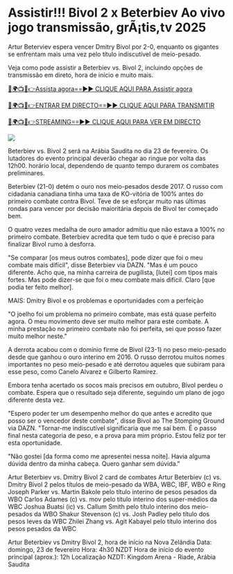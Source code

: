 # Assistir!!! Bivol 2 x Beterbiev Ao vivo jogo transmissão, grÃ¡tis,tv 2025 #

Artur Beterviev espera vencer Dmitry Bivol por 2-0, enquanto os gigantes se enfrentam mais uma vez pelo título indiscutível de meio-pesado.

Veja como pode assistir a Beterbiev vs. Bivol 2, incluindo opções de transmissão em direto, hora de início e muito mais.

[🔴🌍📺📱👉Assista agora==►► CLIQUE AQUI PARA Assistir agora](https://t.co/ek0bR5EwtU)

[🔴🌍📺📱👉ENTRAR EM DIRECTO==►► CLIQUE AQUI PARA TRANSMITIR](https://t.co/ek0bR5EwtU)

[🔴🌍📺📱👉STREAMING==►► CLIQUE AQUI PARA VER EM DIRECTO](https://t.co/ek0bR5EwtU)

<a href="https://t.co/ek0bR5EwtU" rel="nofollow" data-target="animated-image.originalLink"><img src="https://camo.githubusercontent.com/1be82823e85778f8a57db5ea2a2e46822e8721e5be32dc31a466a7df3bb16d49/68747470733a2f2f636c6173736963616c7363686f6f6c6f6662616c6c65746c692e636f6d2f6e686b2f72676273727465672e676966" data-canonical-src="https://classicalschoolofballetli.com/nhk/rgbsrteg.gif" style="max-width: 100%; display: inline-block;" data-target="animated-image.originalImage"></a>

Beterbiev vs. Bivol 2 será na Arábia Saudita no dia 23 de fevereiro. Os lutadores do evento principal deverão chegar ao ringue por volta das 12h00. horário local, dependendo de quanto tempo durarem os combates preliminares.

Beterbiev (21-0) detém o ouro nos meio-pesados ​​desde 2017. O russo com cidadania canadiana tinha uma taxa de KO-vitória de 100% antes do primeiro combate contra Bivol. Teve de se esforçar muito nas últimas rondas para vencer por decisão maioritária depois de Bivol ter começado bem.

O quatro vezes medalha de ouro amador admitiu que não estava a 100% no primeiro combate. Beterbiev acredita que tem tudo o que é preciso para finalizar Bivol rumo à desforra.

"Se comparar [os meus outros combates], pode dizer que foi o meu combate mais difícil", disse Beterbiev via DAZN. "Mas é um pouco diferente. Acho que, na minha carreira de pugilista, [lutei] com tipos mais fortes. Mas pode dizer-se que foi o meu combate mais difícil. Claro [que podia ter feito melhor].

MAIS: Dmitry Bivol e os problemas e oportunidades com a perfeição

"O joelho foi um problema no primeiro combate, mas está quase perfeito agora. O meu movimento deve ser muito melhor para este combate. A minha prestação no primeiro combate não foi perfeita, sei que posso fazer muito melhor neste."

A derrota acabou com o domínio firme de Bivol (23-1) no peso meio-pesado desde que ganhou o ouro interino em 2016. O russo derrotou muitos nomes importantes no peso meio-pesado e até derrotou aqueles que subiram para esse peso, como Canelo Alvarez e Gilberto Ramirez.

Embora tenha acertado os socos mais precisos em outubro, Bivol perdeu o combate. Espera que o resultado seja diferente, seguindo um plano de jogo diferente desta vez.

"Espero poder ter um desempenho melhor do que antes e acredito que posso ser o vencedor deste combate", disse Bivol ao The Stomping Ground via DAZN. "Tornar-me indiscutível significaria que me saí bem. É o passo final nesta categoria de peso, e a prova para mim próprio. Estou feliz por ter esta oportunidade.

"Não gostei [da forma como me apresentei nessa noite]. Havia alguma dúvida dentro da minha cabeça. Quero ganhar sem dúvida."

Artur Beterbiev vs. Dmitry Bivol 2 card de combates Artur Beterbiev (c) vs. Dmitry Bivol 2 pelos títulos de meio-pesado da WBA, WBC, IBF, WBO e Ring Joseph Parker vs. Martin Bakole pelo título interino de pesos pesados ​​da WBO Carlos Adames (c) vs. mov pelo título interino dos super-médios da WBC Joshua Buatsi (ic) vs. Callum Smith pelo título interino dos meio-pesados ​​da WBO Shakur Stevenson (c) vs. Josh Padley pelo título dos pesos leves da WBC Zhilei Zhang vs. Agit Kabayel pelo título interino dos pesos pesados ​​da WBC

Artur Beterbiev vs Dmitry Bivol 2, hora de início na Nova Zelândia Data: domingo, 23 de fevereiro Hora: 4h30 NZDT Hora de início do evento principal (aprox.): 12h Localização NZDT: Kingdom Arena - Riade, Arábia Saudita

